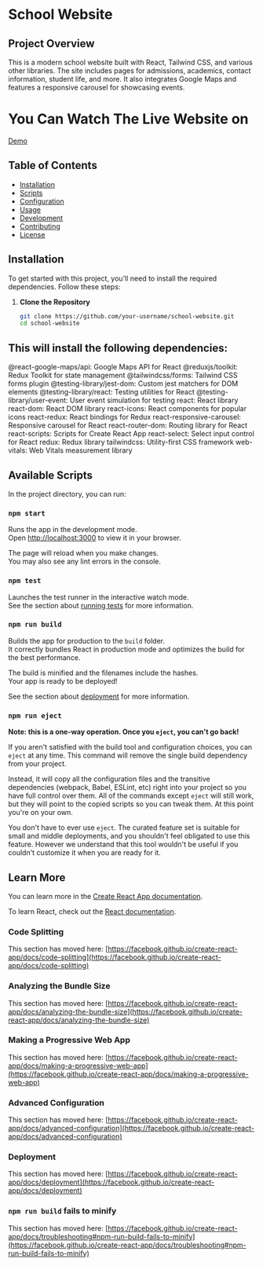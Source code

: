 

# School Website

## Project Overview

This is a modern school website built with React, Tailwind CSS, and various other libraries. The site includes pages for admissions, academics, contact information, student life, and more. It also integrates Google Maps and features a responsive carousel for showcasing events.

# You Can Watch The Live Website on   
[Demo](https://sarbajitacharjee.github.io/Hogwarts-School/)
## Table of Contents

- [Installation](#installation)
- [Scripts](#scripts)
- [Configuration](#configuration)
- [Usage](#usage)
- [Development](#development)
- [Contributing](#contributing)
- [License](#license)

## Installation

To get started with this project, you'll need to install the required dependencies. Follow these steps:

1. **Clone the Repository**

   ```bash
   git clone https://github.com/your-username/school-website.git
   cd school-website

## This will install the following dependencies:

@react-google-maps/api: Google Maps API for React
@reduxjs/toolkit: Redux Toolkit for state management
@tailwindcss/forms: Tailwind CSS forms plugin
@testing-library/jest-dom: Custom jest matchers for DOM elements
@testing-library/react: Testing utilities for React
@testing-library/user-event: User event simulation for testing
react: React library
react-dom: React DOM library
react-icons: React components for popular icons
react-redux: React bindings for Redux
react-responsive-carousel: Responsive carousel for React
react-router-dom: Routing library for React
react-scripts: Scripts for Create React App
react-select: Select input control for React
redux: Redux library
tailwindcss: Utility-first CSS framework
web-vitals: Web Vitals measurement library

## Available Scripts

In the project directory, you can run:

### `npm start`

Runs the app in the development mode.\
Open [http://localhost:3000](http://localhost:3000) to view it in your browser.

The page will reload when you make changes.\
You may also see any lint errors in the console.

### `npm test`

Launches the test runner in the interactive watch mode.\
See the section about [running tests](https://facebook.github.io/create-react-app/docs/running-tests) for more information.

### `npm run build`

Builds the app for production to the `build` folder.\
It correctly bundles React in production mode and optimizes the build for the best performance.

The build is minified and the filenames include the hashes.\
Your app is ready to be deployed!

See the section about [deployment](https://facebook.github.io/create-react-app/docs/deployment) for more information.

### `npm run eject`

**Note: this is a one-way operation. Once you `eject`, you can't go back!**

If you aren't satisfied with the build tool and configuration choices, you can `eject` at any time. This command will remove the single build dependency from your project.

Instead, it will copy all the configuration files and the transitive dependencies (webpack, Babel, ESLint, etc) right into your project so you have full control over them. All of the commands except `eject` will still work, but they will point to the copied scripts so you can tweak them. At this point you're on your own.

You don't have to ever use `eject`. The curated feature set is suitable for small and middle deployments, and you shouldn't feel obligated to use this feature. However we understand that this tool wouldn't be useful if you couldn't customize it when you are ready for it.

## Learn More

You can learn more in the [Create React App documentation](https://facebook.github.io/create-react-app/docs/getting-started).

To learn React, check out the [React documentation](https://reactjs.org/).

### Code Splitting

This section has moved here: [https://facebook.github.io/create-react-app/docs/code-splitting](https://facebook.github.io/create-react-app/docs/code-splitting)

### Analyzing the Bundle Size

This section has moved here: [https://facebook.github.io/create-react-app/docs/analyzing-the-bundle-size](https://facebook.github.io/create-react-app/docs/analyzing-the-bundle-size)

### Making a Progressive Web App

This section has moved here: [https://facebook.github.io/create-react-app/docs/making-a-progressive-web-app](https://facebook.github.io/create-react-app/docs/making-a-progressive-web-app)

### Advanced Configuration

This section has moved here: [https://facebook.github.io/create-react-app/docs/advanced-configuration](https://facebook.github.io/create-react-app/docs/advanced-configuration)

### Deployment

This section has moved here: [https://facebook.github.io/create-react-app/docs/deployment](https://facebook.github.io/create-react-app/docs/deployment)

### `npm run build` fails to minify

This section has moved here: [https://facebook.github.io/create-react-app/docs/troubleshooting#npm-run-build-fails-to-minify](https://facebook.github.io/create-react-app/docs/troubleshooting#npm-run-build-fails-to-minify)
